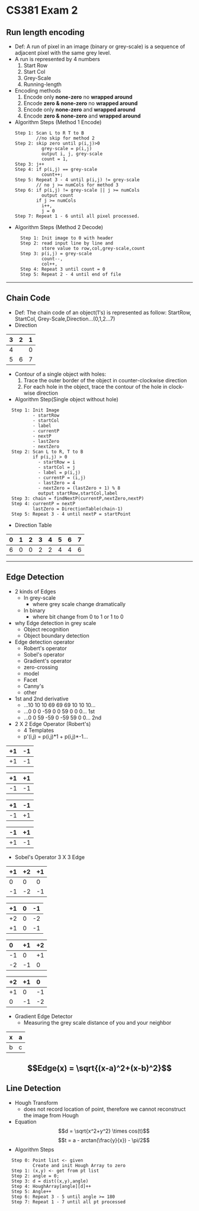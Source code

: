 # CS381 Exam 2
## Run length encoding
- Def: A run of pixel in an image (binary or grey-scale) is a sequence of adjacent pixel with the same grey level.
- A run is represented by 4 numbers
  1. Start Row  
  2. Start Col
  3. Grey-Scale
  4. Running-length
- Encoding methods
  1. Encode only **none-zero** no **wrapped around**
  2. Encode **zero & none-zero** no **wrapped around**
  3. Encode only **none-zero** and **wrapped around**
  4. Encode **zero & none-zero** and **wrapped around**
- Algorithm Steps (Method 1 Encode)
  ``` 
  Step 1: Scan L to R T to B 
          //no skip for method 2
  Step 2: skip zero until p(i,j)>0 
            grey-scale = p(i,j)
            output i, j, grey-scale
            count = 1,
  Step 3: j++
  Step 4: if p(i,j) == grey-scale
            count++;
  Step 5: Repeat 3 - 4 until p(i,j) != grey-scale
          // no j >= numCols for method 3
  Step 6: if p(i,j) != grey-scale || j >= numCols
            output count
          if j >= numCols
            i++,
            j = 0
  Step 7: Repeat 1 - 6 until all pixel processed.
  ```
- Algorithm Steps (Method 2 Decode)
  ```
    Step 1: Init image to 0 with header
    Step 2: read input line by line and 
            store value to row,col,grey-scale,count
    Step 3: p(i,j) = grey-scale
            count--,
            col++,
    Step 4: Repeat 3 until count = 0
    Step 5: Repeat 2 - 4 until end of file
  ```
---
## Chain Code
- Def: The chain code of an object(1's) is represented as follow: StartRow, StartCol, Grey-Scale,Direction...(0,1,2...7)
- Direction

| 3 |2  | 1 |
|:--|:--|:--|
| 4 |  | 0 |
| 5 | 6 | 7 |
- Contour of a single object with holes:
  1. Trace the outer border of the object in counter-clockwise direction
  2. For each hole in the object, trace the contour of the hole in clock-wise direction
- Algorithm Step(Single object without hole)
```
  Step 1: Init Image
          - startRow
          - startCol
          - label
          - currentP
          - nextP
          - lastZero
          - nextZero
  Step 2: Scan L to R, T to B
          if p(i,j) > 0
            - startRow = i
            - startCol = j
            - label = p(i,j)
            - currentP = (i,j)
            - lastZero = 4
            - nextZero = (lastZero + 1) % 8
            output startRow,startCol,label
  Step 3: chain = findNextP(currentP,nextZero,nextP)
  Step 4: currentP = nextP
          lastZero = DirectionTable(chain-1)
  Step 5: Repeat 3 - 4 until nextP = startPoint
```
- Direction Table

| 0 | 1 | 2 | 3 | 4 | 5 | 6 | 7 |
|:--|:--|:--|:--|:--|:--|:--|:--|
| 6 | 0 | 0 | 2 | 2 | 4 | 4 | 6 |
---
## Edge Detection
- 2 kinds of Edges
  - In grey-scale
    - where grey scale change dramatically
  - In binary
    - where bit change from 0 to 1 or 1 to 0
- why Edge detection in grey scale
  - Object recognition
  - Object boundary detection
- Edge detection operator
  - Robert's operator
  - Sobel's operator
  - Gradient's operator
  - zero-crossing
  - model
  - Facet
  - Canny's
  - other
- 1st and 2nd derivative
  - ...10 10 10 69 69 69 10 10 10...
  - ...0 0 0 -59 0 0 59 0 0 0... 1st
  - ...0 0 59 -59 0 -59 59 0 0... 2nd
- 2 X 2 Edge Operator (Robert's)
  - 4 Templates
  - p'(i,j) = p(i,j)\*1 + p(i,j)\*-1...
  
| +1 | -1 |
|:--|:--|
| +1 | -1 |


| +1 | +1 |
|:--|:--|
| -1 | -1 |


| +1 | -1 |
|:--|:--|
| -1 | +1 |


| -1 | +1 |
|:--|:--|
| +1 | -1 |
- Sobel's Operator 3 X 3 Edge

| +1 | +2 | +1 |
|:--|:--|:--|
| 0 | 0 | 0 |
| -1 | -2 | -1 |


| +1 | 0 | -1 |
|:--|:--|:--|
| +2 | 0 | -2 |
| +1 | 0 | -1 |


| 0 | +1 | +2 |
|:--|:--|:--|
| -1 | 0 | +1 |
| -2 | -1 | 0 |


| +2 | +1 | 0 |
|:--|:--|:--|
| +1 | 0 | -1 |
| 0 | -1 | -2 |

- Gradient Edge Detector
  - Measuring the grey scale distance of you and your neighbor

| x | a |
|:--|:--|
| b | c |

$$Edge(x) = \sqrt{(x-a)^2+(x-b)^2}$$
---
## Line Detection
- Hough Transform
  - does not record location of point, therefore we cannot reconstruct the image from Hough
- Equation
$$d = \sqrt{x^2+y^2} \times cos(t)$$
$$t = a - arctan(\frac{y}{x}) - \pi/2$$
- Algorithm Steps
```
  Step 0: Point list <- given
          Create and init Hough Array to zero
  Step 1: (x,y) <- get from pt list
  Step 2: angle = 0;
  Step 3: d = dist((x,y),angle)
  Step 4: HoughArray[angle][d]++
  Step 5: Angle++
  Step 6: Repeat 3 - 5 until angle >= 180
  Step 7: Repeat 1 - 7 until all pt processed
```
